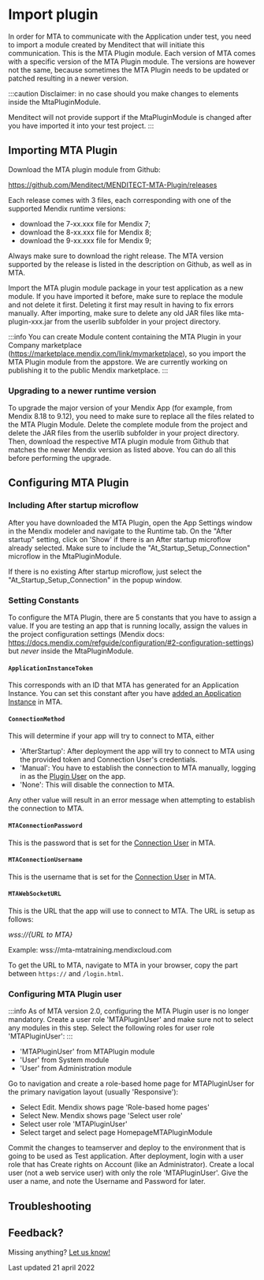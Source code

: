 # Import plugin

In order for MTA to communicate with the Application under test, you need to import a module created by Menditect that will initiate this communication. This is the MTA Plugin module. Each version of MTA comes with a specific version of the MTA Plugin module. The versions are however not the same, because sometimes the MTA Plugin needs to be updated or patched resulting in a newer version.

:::caution
Disclaimer: in no case should you make changes to elements inside the MtaPluginModule. 

Menditect will not provide support if the MtaPluginModule is changed after you have imported it into your test project.
:::

## Importing MTA Plugin

Download the MTA plugin module from Github:

https://github.com/Menditect/MENDITECT-MTA-Plugin/releases   

Each release comes with 3 files, each corresponding with one of the supported Mendix runtime versions: 
- download the 7-xx.xxx file for Mendix 7;
- download the 8-xx.xxx file for Mendix 8;
- download the 9-xx.xxx file for Mendix 9;

Always make sure to download the right release. The MTA version supported by the release is listed in the description on Github, as well as in MTA. 

Import the MTA plugin module package in your test application as a new module. If you have imported it before, make sure to replace the module and not delete it first. Deleting it first may result in having to fix errors manually. After importing, make sure to delete any old JAR files like mta-plugin-xxx.jar from the userlib subfolder in your project directory. 

:::info
You can create Module content containing the MTA Plugin in your Company marketplace (https://marketplace.mendix.com/link/mymarketplace), so you import the MTA Plugin module from the appstore. We are currently working on publishing it to the public Mendix marketplace. 
:::

### Upgrading to a newer runtime version

To upgrade the major version of your Mendix App (for example, from Mendix 8.18 to 9.12), you need to make sure to replace all the files related to the MTA Plugin Module. Delete the complete module from the project and delete the JAR files from the userlib subfolder in your project directory. Then, download the respective MTA plugin module from Github that matches the newer Mendix version as listed above. You can do all this before performing the upgrade.

## Configuring MTA Plugin

### Including After startup microflow

After you have downloaded the MTA Plugin, open the App Settings window in the Mendix modeler and navigate to the Runtime tab. On the "After startup" setting, click on 'Show' if there is an After startup microflow already selected. Make sure to include the "At_Startup_Setup_Connection" microflow in the MtaPluginModule. 

If there is no existing After startup microflow, just select the "At_Startup_Setup_Connection" in the popup window.

### Setting Constants

To configure the MTA Plugin, there are 5 constants that you have to assign a value. If you are testing an app that is running locally, assign the values in the project configuration settings (Mendix docs: https://docs.mendix.com/refguide/configuration/#2-configuration-settings) but *never* inside the MtaPluginModule. 

#### `ApplicationInstanceToken`
This corresponds with an ID that MTA has generated for an Application Instance. 
You can set this constant after you have [added an Application Instance](add-application-instance) in MTA.

#### `ConnectionMethod`
This will determine if your app will try to connect to MTA, either
- 'AfterStartup': After deployment the app will try to connect to MTA using the provided token and Connection User's credentials.
- 'Manual': You have to establish the connection to MTA manually, logging in as the [Plugin User](#configuring-mta-plugin-user) on the app.
- 'None': This will disable the connection to MTA.

Any other value will result in an error message when attempting to establish the connection to MTA.

#### `MTAConnectionPassword`
This is the password that is set for the [Connection User](add-connection-user) in MTA.

#### `MTAConnectionUsername`
This is the username that is set for the [Connection User](add-connection-user) in MTA.

#### `MTAWebSocketURL`
This is the URL that the app will use to connect to MTA. The URL is setup as follows:

*wss://{URL to MTA}*

Example: wss://mta-mtatraining.mendixcloud.com

To get the URL to MTA, navigate to MTA in your browser, copy the part between `https://` and `/login.html`.



### Configuring MTA Plugin user

:::info
As of MTA version 2.0, configuring the MTA Plugin user is no longer mandatory. 
Create a user role 'MTAPluginUser' and make sure not to select any modules in this step. Select the following roles for user role 'MTAPluginUser':
:::

- 'MTAPluginUser' from MTAPlugin module
- 'User' from System module
- 'User' from Administration module

Go to navigation and create a role-based home page for MTAPluginUser for the primary navigation layout (usually 'Responsive'):

- Select Edit. Mendix shows page 'Role-based home pages'
- Select New. Mendix shows page 'Select user role'
- Select user role 'MTAPluginUser'
- Select target and select page HomepageMTAPluginModule

Commit the changes to teamserver and deploy to the environment that is going to be used as Test application. After deployment, login with a user role that has Create rights on Account (like an Administrator). Create a local user (not a web service user) with only the role 'MTAPluginUser'. Give the user a name, and note the Username and Password for later.

## Troubleshooting



## Feedback?
Missing anything? [Let us know!](mailto:support@menditect.com)

Last updated 21 april 2022